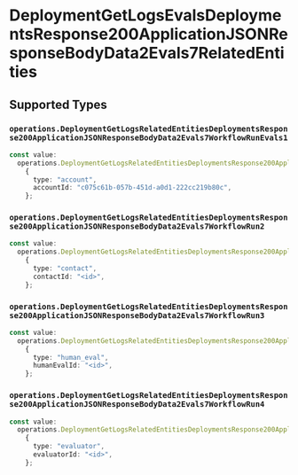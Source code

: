 # DeploymentGetLogsEvalsDeploymentsResponse200ApplicationJSONResponseBodyData2Evals7RelatedEntities


## Supported Types

### `operations.DeploymentGetLogsRelatedEntitiesDeploymentsResponse200ApplicationJSONResponseBodyData2Evals7WorkflowRunEvals1`

```typescript
const value:
  operations.DeploymentGetLogsRelatedEntitiesDeploymentsResponse200ApplicationJSONResponseBodyData2Evals7WorkflowRunEvals1 =
    {
      type: "account",
      accountId: "c075c61b-057b-451d-a0d1-222cc219b80c",
    };
```

### `operations.DeploymentGetLogsRelatedEntitiesDeploymentsResponse200ApplicationJSONResponseBodyData2Evals7WorkflowRun2`

```typescript
const value:
  operations.DeploymentGetLogsRelatedEntitiesDeploymentsResponse200ApplicationJSONResponseBodyData2Evals7WorkflowRun2 =
    {
      type: "contact",
      contactId: "<id>",
    };
```

### `operations.DeploymentGetLogsRelatedEntitiesDeploymentsResponse200ApplicationJSONResponseBodyData2Evals7WorkflowRun3`

```typescript
const value:
  operations.DeploymentGetLogsRelatedEntitiesDeploymentsResponse200ApplicationJSONResponseBodyData2Evals7WorkflowRun3 =
    {
      type: "human_eval",
      humanEvalId: "<id>",
    };
```

### `operations.DeploymentGetLogsRelatedEntitiesDeploymentsResponse200ApplicationJSONResponseBodyData2Evals7WorkflowRun4`

```typescript
const value:
  operations.DeploymentGetLogsRelatedEntitiesDeploymentsResponse200ApplicationJSONResponseBodyData2Evals7WorkflowRun4 =
    {
      type: "evaluator",
      evaluatorId: "<id>",
    };
```

